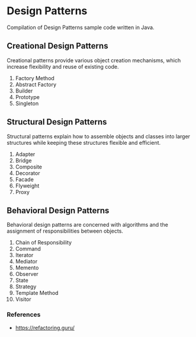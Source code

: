 # Design Patterns
Compilation of Design Patterns sample code written in Java.

## Creational Design Patterns
Creational patterns provide various object creation mechanisms, which increase flexibility and reuse of existing code.
1. Factory Method
2. Abstract Factory
3. Builder
4. Prototype
5. Singleton

## Structural Design Patterns
Structural patterns explain how to assemble objects and classes into larger structures while keeping these structures flexible and efficient.
1. Adapter
2. Bridge
3. Composite
4. Decorator
5. Facade
6. Flyweight
7. Proxy

## Behavioral Design Patterns
Behavioral design patterns are concerned with algorithms and the assignment of responsibilities between objects.
1. Chain of Responsibility
2. Command
3. Iterator
4. Mediator
5. Memento
6. Observer
7. State
8. Strategy
9. Template Method
10. Visitor

### References
- https://refactoring.guru/